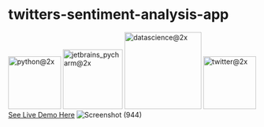 # twitters-sentiment-analysis-app
<img width="107" alt="python@2x" src="https://user-images.githubusercontent.com/63045639/98217640-c6615d80-1f70-11eb-98c8-ed7f2ee8f60c.png">  <img width="121" alt="jetbrains_pycharm@2x" src="https://user-images.githubusercontent.com/63045639/98217719-e1cc6880-1f70-11eb-90b1-4324ceb1f72a.png"> <img width="156" alt="datascience@2x" src="https://user-images.githubusercontent.com/63045639/98217863-15a78e00-1f71-11eb-9445-7907ec4e0c66.png"> <img width="107" alt="twitter@2x" src="https://user-images.githubusercontent.com/63045639/98217986-3c65c480-1f71-11eb-9f78-a248c3601824.png"><a href="https://share.streamlit.io/souravsingpardeshi/twitters-sentiment-analysis-app/v2.1.py">See Live Demo Here</a>
![Screenshot (944)](https://user-images.githubusercontent.com/63045639/101765256-1353c900-3b07-11eb-8c99-e30b4a02dc42.png)<br>



